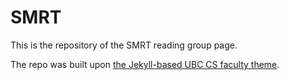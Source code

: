 # SMRT

This is the repository of the SMRT reading group page.

The repo was built upon [the Jekyll-based UBC CS faculty theme](https://bitbucket.org/UBCCS/jekyll-faculty/src/main/).